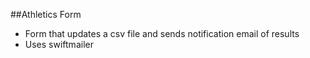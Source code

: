 ##Athletics Form
- Form that updates a csv file and sends notification email of results 
- Uses swiftmailer 